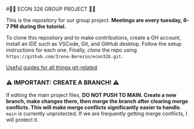 #🪻🪼 ECON 326 GROUP PROJECT 🪼🪻

This is the repository for our group project. **Meetings are every tuesday, 6-7 PM during the tutorial.**

To clone this repository and to make contributions, create a GH account, install an IDE such as VSCode, Git, and GitHub desktop. Follow the setup instructions for each one. Finally, *clone* the repo using `https://github.com/Irene-Berezin/econ326.git`.

[Useful guides for all things git-related](https://docs.github.com/en/get-started/start-your-journey/git-and-github-learning-resources)

### ⚠️ IMPORTANT: CREATE A BRANCH! ⚠️

If editing the main project files, **DO NOT PUSH TO MAIN. Create a new branch, make changes there, then merge the branch after clearing merge conflicts. This will make merge conflicts significantly easier to handle.** `main` is currently unprotected. If we are frequently getting merge conflicts, I will protect it. 